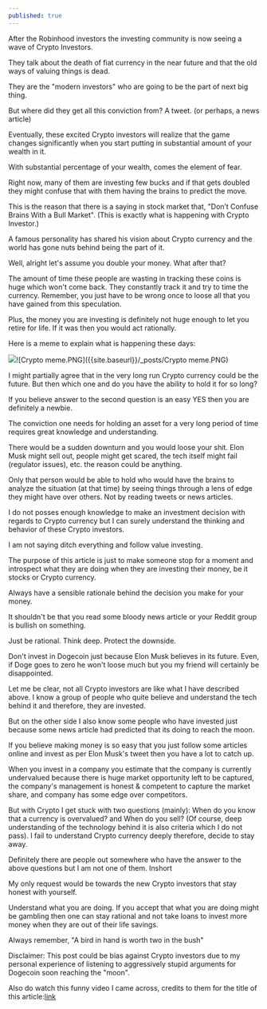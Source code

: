 ```yaml
---
published: true
---
```

After the Robinhood investors the investing community is now seeing a wave of Crypto Investors.

They talk about the death of fiat currency in the near future and that the old ways of valuing things is dead.

They are the "modern investors" who are going to be the part of next big thing.

But where did they get all this conviction from? A tweet. (or perhaps, a news article)

Eventually, these excited Crypto investors will realize that the game changes significantly when you start putting in substantial amount of your wealth in it.

With substantial percentage of your wealth, comes the element of fear.

Right now, many of them are investing few bucks and if that gets doubled they might confuse that with them having the brains to predict the move.

This is the reason that there is a saying in stock market that, "Don’t Confuse Brains With a Bull Market". (This is exactly what is happening with Crypto Investor.)

A famous personality has shared his vision about Crypto currency and the world has gone nuts behind being the part of it.

Well, alright let's assume you double your money. What after that?

The amount of time these people are wasting in tracking these coins is huge which won't come back. They constantly track it and try to time the currency. Remember, you just have to be wrong once to loose all that you have gained from this speculation.

Plus, the money you are investing is definitely not huge enough to let you retire for life. If it was then you would act rationally.

Here is a meme to explain what is happening these days:

![]({{site.baseurl}}/_posts/Crypto%20meme.PNG)![Crypto meme.PNG]({{site.baseurl}}/_posts/Crypto meme.PNG)


I might partially agree that in the very long run Crypto currency could be the future. But then which one and do you have the ability to hold it for so long?

If you believe answer to the second question is an easy YES then you are definitely a newbie.

The conviction one needs for holding an asset for a very long period of time requires great knowledge and understanding.

There would be a sudden downturn and you would loose your shit. Elon Musk might sell out, people might get scared, the tech itself might fail (regulator issues), etc. the reason could be anything.

Only that person would be able to hold who would have the brains to analyze the situation (at that time) by seeing things through a lens of edge they might have over others. Not by reading tweets or news articles.

I do not posses enough knowledge to make an investment decision with regards to Crypto currency but I can surely understand the thinking and behavior of these Crypto investors.

I am not saying ditch everything and follow value investing.

The purpose of this article is just to make someone stop for a moment and introspect what they are doing when they are investing their money, be it stocks or Crypto currency.

Always have a sensible rationale behind the decision you make for your money.

It shouldn't be that you read some bloody news article or your Reddit group is bullish on something.

Just be rational. Think deep. Protect the downside.

Don't invest in Dogecoin just because Elon Musk believes in its future. Even, if Doge goes to zero he won't loose much but you my friend will certainly be disappointed.

Let me be clear, not all Crypto investors are like what I have described above. I know a group of people who quite believe and understand the tech behind it and therefore, they are invested.

But on the other side I also know some people who have invested just because some news article had predicted that its doing to reach the moon.

If you believe making money is so easy that you just follow some articles online and invest as per Elon Musk's tweet then you have a lot to catch up.

When you invest in a company you estimate that the company is currently undervalued because there is huge market opportunity left to be captured, the company's management is honest & competent to capture the market share, and company has some edge over competitors.

But with Crypto I get stuck with two questions (mainly): When do you know that a currency is overvalued? and When do you sell? (Of course, deep understanding of the technology behind it is also criteria which I do not pass). I fail to understand Crypto currency deeply therefore, decide to stay away.

Definitely there are people out somewhere who have the answer to the above questions but I am not one of them.
Inshort

My only request would be towards the new Crypto investors that stay honest with yourself.

Understand what you are doing. If you accept that what you are doing might be gambling then one can stay rational and not take loans to invest more money when they are out of their life savings.

Always remember, "A bird in hand is worth two in the bush"

Disclaimer: This post could be bias against Crypto investors due to my personal experience of listening to aggressively stupid arguments for Dogecoin soon reaching the "moon".

Also do watch this funny video I came across, credits to them for the title of this article:[link](https://www.youtube.com/watch?v=cbI31x3FpS0)
